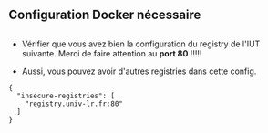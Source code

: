## Configuration Docker nécessaire
##
- Vérifier que vous avez bien la configuration du registry de l'IUT suivante. Merci de faire attention au **port 80** !!!!!
 
- Aussi, vous pouvez avoir d'autres registries dans cette config. 

```docker 
{
  "insecure-registries": [
    "registry.univ-lr.fr:80"
  ]
}

```




